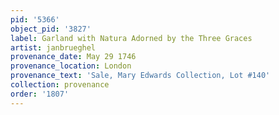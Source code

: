 ```yaml
---
pid: '5366'
object_pid: '3827'
label: Garland with Natura Adorned by the Three Graces
artist: janbrueghel
provenance_date: May 29 1746
provenance_location: London
provenance_text: 'Sale, Mary Edwards Collection, Lot #140'
collection: provenance
order: '1807'
---
```

